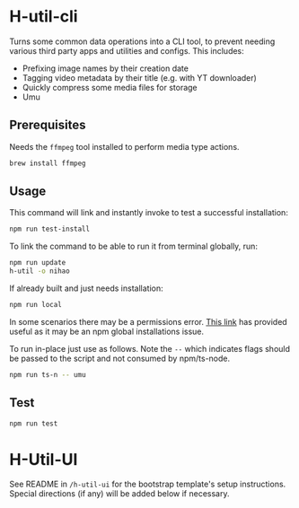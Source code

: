 # H-util-cli

Turns some common data operations into a CLI tool, to prevent needing various third party apps and utilities and configs. This includes:

- Prefixing image names by their creation date
- Tagging video metadata by their title (e.g. with YT downloader)
- Quickly compress some media files for storage
- Umu

## Prerequisites

Needs the `ffmpeg` tool installed to perform media type actions.

```bash
brew install ffmpeg
```

## Usage

This command will link and instantly invoke to test a successful installation:

```bash
npm run test-install
```

To link the command to be able to run it from terminal globally, run:

```bash
npm run update
h-util -o nihao
```

If already built and just needs installation:

```bash
npm run local
```

In some scenarios there may be a permissions error. [This link](https://docs.npmjs.com/resolving-eacces-permissions-errors-when-installing-packages-globally) has provided useful as it may be an npm global installations issue.

To run in-place just use as follows. Note the `--` which indicates flags should be passed to the script and not consumed by npm/ts-node.

```bash
npm run ts-n -- umu
```

## Test

```bash
npm run test
```

# H-Util-UI

See README in `/h-util-ui` for the bootstrap template's setup instructions. Special directions (if any) will be added below if necessary.
